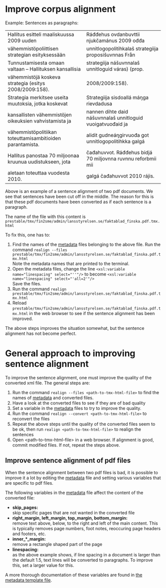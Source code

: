 Improve corpus alignment
===============

Example: Sentences as paragraphs:


|                                                           |                                                              |
|-----------------------------------------------------------|--------------------------------------------------------------|
| Hallitus esitteli maaliskuussa 2009 uuden                 | Ráđđehus ovdanbuvttii njukčamánus 2009 ođđa                  |
| vähemmistöpoliittisen strategian esityksessään            | unnitlogopolitihkalaš strategiija proposišuvnnas Från        |
| Tunnustamisesta omaan valtaan – Hallituksen kansallisia   | strategiija nášuvnnalaš unnitloguid váras) (prop.            |
| vähemmistöjä koskeva strategia (esitys 2008/2009:158).    | 2008/2009:158).                                              |
| Strategia merkitsee useita muutoksia, jotka koskevat      | Strategiija sisdoallá máŋga rievdadusa                       |
| kansallisten vähemmistöjen oikeuksien vahvistamista ja    | nannen dihte daid nášuvnnalaš unnitloguid vuoigatvuođaid ja  |
| vähemmistöpolitiikan toteuttamisambitioiden parantamista. | alidit gudneáŋgirvuođa got unnitlogopolitihkka galgá         |
| Hallitus panostaa 70 miljoonaa kruunua uudistukseen, jota | čađahuvvot. Ráđđehus bidjá 70 miljovnna ruvnnu reforbmii mii |
| aletaan toteuttaa vuodesta 2010.                          | galgá čađahuvvot 2010 rájis.                                 |

Above is an example of a sentence alignment of two pdf documents. We see
that sentences have been cut off in the middle. The reason for this is
that these pdf documents have been converted as if each sentence is a
paragraph.

The name of the file with this content is
`prestable/tmx/fin2sme/admin/lansstyrelsen.se/faktablad_finska.pdf.tmx.html`

To fix this, one has to:

1.  Find the names of the [metadata](corpus_xsl_file.html) files
    belonging to the above file. Run the command
    `realign --files prestable/tmx/fin2sme/admin/lansstyrelsen.se/faktablad_finska.pdf.tmx.html`  
    Note the metadata names that are printed to the terminal.
2.  Open the metadata files, change the line
    `<xsl:variable name="linespacing" select="''"/>` to become
    `<xsl:variable name="linespacing" select="'all=2'"/>`  
    Save the files.
3.  Run the command
    `realign prestable/tmx/fin2sme/admin/lansstyrelsen.se/faktablad_finska.pdf.tmx.html`
4.  Reload
    `prestable/tmx/fin2sme/admin/lansstyrelsen.se/faktablad_finska.pdf.tmx.html`
    in the web browser to see if the sentence alignment has been
    improved.

The above steps improves the situation somewhat, but the sentence
alignment has not become perfect.

General approach to improving sentence alignment
================================================

To improve the sentence alignment, one must improve the quality of the
converted xml file. The general steps are:

1.  Run the command `realign --files <path-to-tmx-html-file>` to find
    the names of [metadata](corpus_xsl_file.html) and converted files.
2.  Have a look at the converted files to see if they are of bad quality
3.  Set a variable in the [metadata](corpus_xsl_file.html) files to try
    to improve the quality.
4.  Run the command `realign --convert <path-to-tmx-html-file>` to
    reconvert the files
5.  Repeat the above steps until the quality of the converted files seem
    to be ok, then run `realign <path-to-tmx-html-file>` to realign the
    sentences
6.  Open &lt;path-to-tmx-html-file&gt; in a web browser. If alignment is
    good, commit modified files. If not, repeat the steps above.

Improve sentence alignment of pdf files
---------------------------------------

When the sentence alignment between two pdf files is bad, it is possible
to improve it a lot by editing the [metadata](corpus_xsl_file.html) file
and setting various variables that are specific to pdf files.

The following variables in the [metadata](corpus_xsl_file.html) file
affect the content of the converted file:

-   **skip\_pages:**  
    skip specific pages that are not wanted in the converted file
-   **right\_margin, left\_margin, top\_margin, bottom\_margin:**  
    remove text above, below, to the right and left of the main content.
    This is typically removes page numbers, foot notes, reoccuring page
    headers and footers, etc.
-   **inner\_\*\_margin:**  
    remove a rectangle shaped part of the page
-   **linespacing:**  
    as the above example shows, if line spacing in a document is larger
    than the default 1.5, text lines will be converted to paragraphs. To
    improve this, set a larger value for this.

A more thorough documentation of these variables are found in [the
metadata template
file](https://gtsvn.uit.no/langtech/trunk/tools/CorpusTools/corpustools/xslt/XSL-template.xsl).
